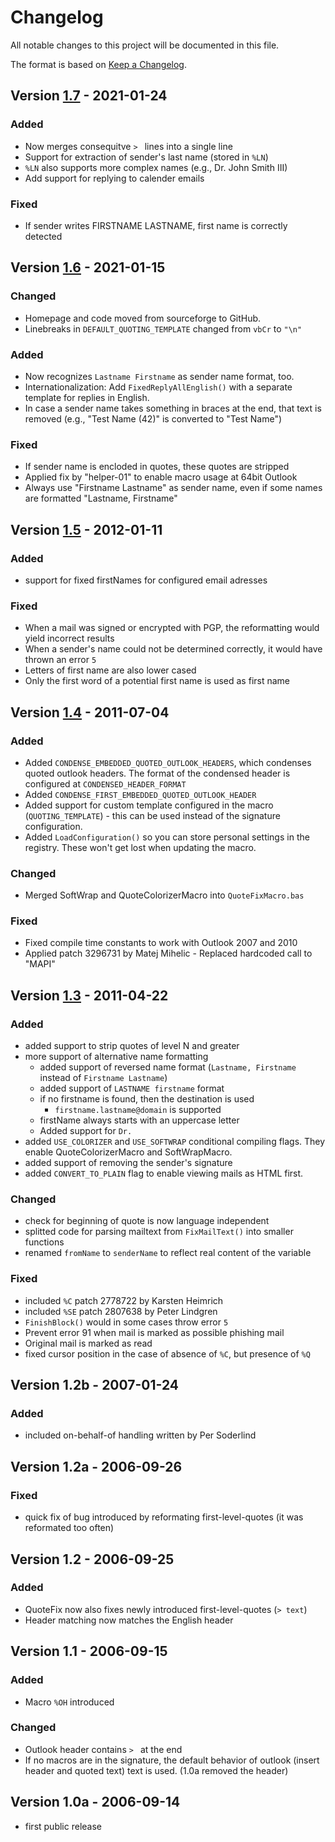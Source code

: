 # Changelog

All notable changes to this project will be documented in this file.

The format is based on [Keep a Changelog](https://keepachangelog.com/en/1.0.0/).

## Version [1.7] - 2021-01-24

### Added

* Now merges consequitve `> ` lines into a single line
* Support for extraction of sender's last name (stored in `%LN`)
* `%LN` also supports more complex names (e.g., Dr. John Smith III)
* Add support for replying to calender emails

### Fixed

* If sender writes FIRSTNAME LASTNAME, first name is correctly detected

## Version [1.6] - 2021-01-15

### Changed

* Homepage and code moved from sourceforge to GitHub.
* Linebreaks in `DEFAULT_QUOTING_TEMPLATE` changed from `vbCr` to `"\n"`

### Added

* Now recognizes `Lastname Firstname` as sender name format, too.
* Internationalization: Add `FixedReplyAllEnglish()` with a separate template for replies in English.
* In case a sender name takes something in braces at the end, that text is removed (e.g., "Test Name (42)" is converted to "Test Name")

### Fixed

* If sender name is encloded in quotes, these quotes are stripped
* Applied fix by "helper-01" to enable macro usage at 64bit Outlook
* Always use "Firstname Lastname" as sender name, even if some names are formatted "Lastname, Firstname"

## Version [1.5] - 2012-01-11

### Added

* support for fixed firstNames for configured email adresses

### Fixed

* When a mail was signed or encrypted with PGP, the reformatting would yield incorrect results
* When a sender's name could not be determined correctly, it would have thrown an error `5`
* Letters of first name are also lower cased
* Only the first word of a potential first name is used as first name

## Version [1.4] - 2011-07-04

### Added

* Added `CONDENSE_EMBEDDED_QUOTED_OUTLOOK_HEADERS`, which condenses quoted outlook headers.
  The format of the condensed header is configured at `CONDENSED_HEADER_FORMAT`
* Added `CONDENSE_FIRST_EMBEDDED_QUOTED_OUTLOOK_HEADER`
* Added support for custom template configured in the macro (`QUOTING_TEMPLATE`) - this can be used instead of the signature configuration.
* Added `LoadConfiguration()` so you can store personal settings in the registry. These won't get lost when updating the macro.

### Changed

* Merged SoftWrap and QuoteColorizerMacro into `QuoteFixMacro.bas`

### Fixed

* Fixed compile time constants to work with Outlook 2007 and 2010
* Applied patch 3296731 by Matej Mihelic - Replaced hardcoded call to "MAPI"

## Version [1.3] - 2011-04-22

### Added

* added support to strip quotes of level N and greater
* more support of alternative name formatting
  * added support of reversed name format (`Lastname, Firstname` instead of `Firstname Lastname`)
  * added support of `LASTNAME firstname` format
  * if no firstname is found, then the destination is used
    * `firstname.lastname@domain` is supported
  * firstName always starts with an uppercase letter
  * Added support for `Dr.`
* added `USE_COLORIZER` and `USE_SOFTWRAP` conditional compiling flags.
  They enable QuoteColorizerMacro and SoftWrapMacro.
* added support of removing the sender's signature
* added `CONVERT_TO_PLAIN` flag to enable viewing mails as HTML first.

### Changed

* check for beginning of quote is now language independent
* splitted code for parsing mailtext from `FixMailText()` into smaller functions
* renamed `fromName` to `senderName` to reflect real content of the variable

### Fixed

* included `%C` patch 2778722 by Karsten Heimrich
* included `%SE` patch 2807638 by Peter Lindgren
* `FinishBlock()` would in some cases throw error `5`
* Prevent error 91 when mail is marked as possible phishing mail
* Original mail is marked as read
* fixed cursor position in the case of absence of `%C`, but presence of `%Q`

## Version 1.2b - 2007-01-24

### Added

* included on-behalf-of handling written by Per Soderlind

## Version 1.2a - 2006-09-26

### Fixed

* quick fix of bug introduced by reformating first-level-quotes (it was reformated too often)

## Version 1.2 - 2006-09-25

### Added

* QuoteFix now also fixes newly introduced first-level-quotes (`> text`)
* Header matching now matches the English header

## Version 1.1 - 2006-09-15

### Added

* Macro `%OH` introduced

### Changed

* Outlook header contains `> ` at the end
* If no macros are in the signature, the default behavior of outlook (insert header and quoted text) text is used. (1.0a removed the header)

## Version 1.0a - 2006-09-14

* first public release

[Unreleased]: https://github.com/macros4outlook/quotefixmacro/compare/v1.7...HEAD
[1.7]: https://github.com/macros4outlook/quotefixmacro/compare/v1.6...v1.7
[1.6]: https://github.com/macros4outlook/quotefixmacro/compare/v1.5...v1.6
[1.5]: https://github.com/macros4outlook/quotefixmacro/compare/v1.4...v1.5
[1.4]: https://github.com/macros4outlook/quotefixmacro/compare/v1.3...v1.4
[1.3]: https://github.com/macros4outlook/quotefixmacro/compare/v1.2b...v1.3
